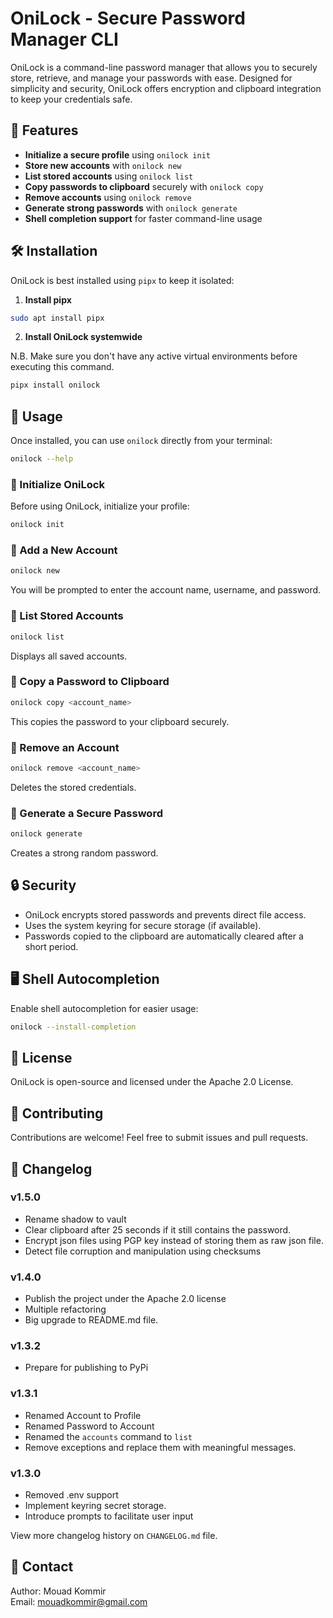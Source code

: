 # OniLock - Secure Password Manager CLI

OniLock is a command-line password manager that allows you to securely store, retrieve, and manage your passwords with ease. Designed for simplicity and security, OniLock offers encryption and clipboard integration to keep your credentials safe.

## 🚀 Features
- **Initialize a secure profile** using `onilock init`
- **Store new accounts** with `onilock new`
- **List stored accounts** using `onilock list`
- **Copy passwords to clipboard** securely with `onilock copy`
- **Remove accounts** using `onilock remove`
- **Generate strong passwords** with `onilock generate`
- **Shell completion support** for faster command-line usage

## 🛠 Installation

OniLock is best installed using `pipx` to keep it isolated:

1. **Install pipx**
```sh
sudo apt install pipx
```

2. **Install OniLock systemwide**

N.B. Make sure you don't have any active virtual environments before executing this command.

```sh
pipx install onilock
```

## 📌 Usage
Once installed, you can use `onilock` directly from your terminal:

```sh
onilock --help
```

### 🔹 Initialize OniLock
Before using OniLock, initialize your profile:
```sh
onilock init
```

### 🔹 Add a New Account
```sh
onilock new
```
You will be prompted to enter the account name, username, and password.

### 🔹 List Stored Accounts
```sh
onilock list
```
Displays all saved accounts.

### 🔹 Copy a Password to Clipboard
```sh
onilock copy <account_name>
```
This copies the password to your clipboard securely.

### 🔹 Remove an Account
```sh
onilock remove <account_name>
```
Deletes the stored credentials.

### 🔹 Generate a Secure Password
```sh
onilock generate
```
Creates a strong random password.

## 🔒 Security
- OniLock encrypts stored passwords and prevents direct file access.
- Uses the system keyring for secure storage (if available).
- Passwords copied to the clipboard are automatically cleared after a short period.

## 🖥️ Shell Autocompletion
Enable shell autocompletion for easier usage:
```sh
onilock --install-completion
```

## 📜 License
OniLock is open-source and licensed under the Apache 2.0 License.

## 🤝 Contributing
Contributions are welcome! Feel free to submit issues and pull requests.

## 📝 Changelog
### v1.5.0
- Rename shadow to vault
- Clear clipboard after 25 seconds if it still contains the password.
- Encrypt json files using PGP key instead of storing them as raw json file.
- Detect file corruption and manipulation using checksums

### v1.4.0
- Publish the project under the Apache 2.0 license
- Multiple refactoring
- Big upgrade to README.md file.

### v1.3.2
- Prepare for publishing to PyPi

### v1.3.1
- Renamed Account to Profile
- Renamed Password to Account
- Renamed the `accounts` command to `list`
- Remove exceptions and replace them with meaningful messages.

### v1.3.0
- Removed .env support
- Implement keyring secret storage.
- Introduce prompts to facilitate user input

View more changelog history on `CHANGELOG.md` file.

## 📧 Contact
Author: Mouad Kommir  
Email: mouadkommir@gmail.com


